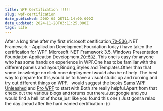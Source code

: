 ```yaml
---
title: WPF Certification !!!!!
slug: wpf-certification
date_published: 2009-08-25T11:14:00.000Z
date_updated: 2024-11-28T03:11:25.000Z
tags: Life
---
```


After a long time after my first microsoft certification,[70-536](http://www.microsoft.com/learning/en/us/exam.aspx?ID=70-536),.NET Framework - Application Development Foundation today i have taken the certification for WPF, Microsoft .NET Framework 3.5, Windows Presentation Foundation Application Development,[70-502](http://www.microsoft.com/learning/en/us/exam.aspx?ID=70-502&amp;locale=en-us).
This one is easy for anyone who has some hands on experience in WPF.One has to be familiar with the different panels and layout,Binding,Styles and Templates.Other than that some knowledge on click once deployment would also be of help.
The best way to prepare for this,would be to have a visual studio up and running and try out different things on WPF.
I would suggest the books [Sams WPF Unleashed](http://www.pearson.ch/Informatik/SamsPublishing/1449/9780672328916/Windows-Presentation-Foundation.aspx) and [Pro WPF](http://www.apress.com/book/view/9781590599556) to start with.Both are really helpful.Apart from that check out the various blogs and forums out there.Just google and you would find a hell lot of those,just like you found this one:)
Just gonna relax the day ahead after the hard earned certification :):)
